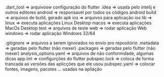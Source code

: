 .dart_tool => arquivosw configuração do flutter
.idea => usada pelo intelij e outros editores
android => responsavel por todos os códigos android
build => arquivos de build, gerado apk
ios => arquivos para aplicação ios
lib =>
linux => executa aplicações Linux Desktop
macos => executa aplicações MacOs Desktop
test => arquivos de teste
web => rodar aplicação Web
windows => rodar aplicação Windows 32/64

.gitignore => arquivos a serem ignorados no envio pro repositório
.metadata => geradas pelo flutter (não mexer)
.packages => geradas pelo flutter (não mexer)
analysis_options.yaml => arquivos de não conformidade, algumas dicas
app.iml => configurções do flutter
pubspec.lock => coloca de forma trancada as versões das aplicções que ele usou
pubspec.yaml => colocar fontes, imagens, pacotes ... usadas na apliação
